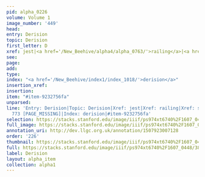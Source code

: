 ```yaml
---
pid: alpha_0226
volume: Volume 1
image_number: '449'
head: 
entry: Derision
topic: Derision
first_letter: D
xref: jest|<a href='/New_Beehive/alpha4/alpha_0763/'>railing</a>|<a href='/New_Beehive/alpha4/alpha_0828/'>scorn</a>
see: 
page: 
add: 
type: 
index: "<a href='/New_Beehive/index1/index_1018/'>derision</a>"
insertion_xref: 
insertion: 
item: "#item-9232756fa"
unparsed: 
line: 'Entry: Derision|Topic: Derision|Xref: jest|Xref: railing|Xref: scorn|Xref:
  773 [PAGE_MISSING]|Index: derision|#item-9232756fa'
selection: https://stacks.stanford.edu/image/iiif/ps974xt6740%2F1607_0448/389,1760,3026,385/full/0/default.jpg
full_image: https://stacks.stanford.edu/image/iiif/ps974xt6740%2F1607_0448/full/full/0/default.jpg
annotation_uri: http://dev.llgc.org.uk/annotation/1507923007128
order: '226'
thumbnail: https://stacks.stanford.edu/image/iiif/ps974xt6740%2F1607_0448/389,1760,600,180/250,/0/default.jpg
full: https://stacks.stanford.edu/image/iiif/ps974xt6740%2F1607_0448/389,1760,3026,385/full/0/default.jpg
label: Derision
layout: alpha_item
collection: alpha1
---
```

